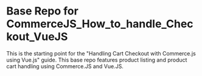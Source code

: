 # Base Repo for CommerceJS_How_to_handle_Checkout_VueJS

This is the starting point for the "Handling Cart Checkout with Commerce.js using Vue.js" guide. This base repo features product listing and product cart handling using Commerce.JS and Vue.JS.



